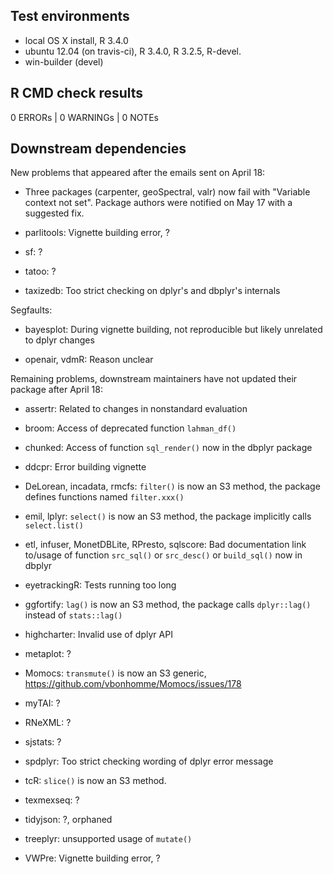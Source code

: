## Test environments

* local OS X install, R 3.4.0
* ubuntu 12.04 (on travis-ci), R 3.4.0, R 3.2.5, R-devel.
* win-builder (devel)


## R CMD check results

0 ERRORs | 0 WARNINGs | 0 NOTEs


## Downstream dependencies

New problems that appeared after the emails sent on April 18:

* Three packages (carpenter, geoSpectral, valr) now fail with "Variable context not
  set". Package authors were notified on May 17 with a suggested fix.

* parlitools: Vignette building error, ?

* sf: ?

* tatoo: ?

* taxizedb: Too strict checking on dplyr's and dbplyr's internals

Segfaults:

* bayesplot: During vignette building, not reproducible but likely unrelated to dplyr changes

* openair, vdmR: Reason unclear

Remaining problems, downstream maintainers have not updated their package after April 18:

* assertr: Related to changes in nonstandard evaluation

* broom: Access of deprecated function `lahman_df()`

* chunked: Access of function `sql_render()` now in the dbplyr package

* ddcpr: Error building vignette

* DeLorean, incadata, rmcfs: `filter()` is now an S3 method, the package defines functions named `filter.xxx()`

* emil, lplyr: `select()` is now an S3 method, the package implicitly calls `select.list()`

* etl, infuser, MonetDBLite, RPresto, sqlscore: Bad documentation link to/usage of function `src_sql()` or `src_desc()` or `build_sql()` now in dbplyr

* eyetrackingR: Tests running too long

* ggfortify: `lag()` is now an S3 method, the package calls `dplyr::lag()` instead of `stats::lag()`

* highcharter: Invalid use of dplyr API

* metaplot: ?

* Momocs: `transmute()` is now an S3 generic, https://github.com/vbonhomme/Momocs/issues/178

* myTAI: ?

* RNeXML: ?

* sjstats: ?

* spdplyr: Too strict checking wording of dplyr error message

* tcR: `slice()` is now an S3 method.

* texmexseq: ?

* tidyjson: ?, orphaned

* treeplyr: unsupported usage of `mutate()`

* VWPre: Vignette building error, ?
